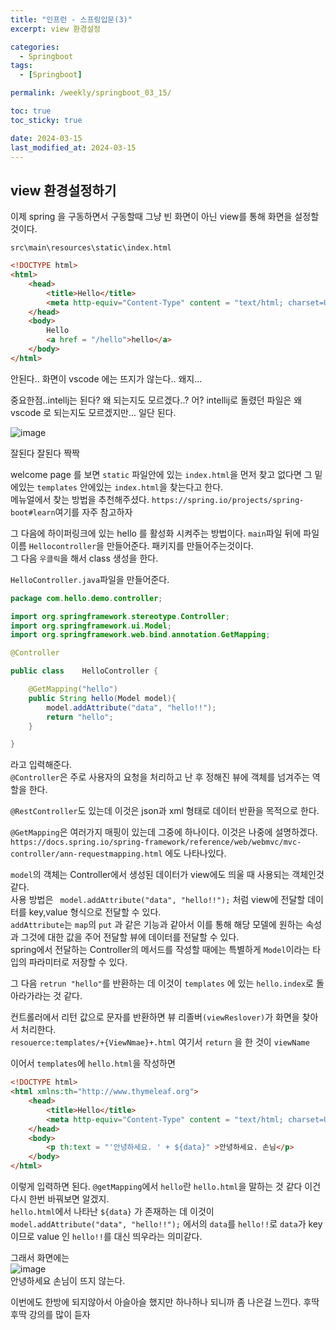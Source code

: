 ```yaml
---
title: "인프런 - 스프링입문(3)"
excerpt: view 환경설정

categories:
  - Springboot
tags:
  - [Springboot]

permalink: /weekly/springboot_03_15/

toc: true
toc_sticky: true 

date: 2024-03-15
last_modified_at: 2024-03-15
---
```


## view 환경설정하기

이제 spring 을 구동하면서 구동할때 그냥 빈 화면이 아닌 view를 통해 화면을 설정할것이다.

`src\main\resources\static\index.html`
```html
<!DOCTYPE html>
<html>
    <head>
        <title>Hello</title>
        <meta http-equiv="Content-Type" content = "text/html; charset=UTF-8">
    </head>
    <body>
        Hello
        <a href = "/hello">hello</a>
    </body>
</html>
```
안된다.. 화면이 vscode 에는 뜨지가 않는다.. 왜지... 

중요한점..intellj는 된다? 왜 되는지도 모르겠다..?
어? intellij로 돌렸던 파일은 왜 vscode 로 되는지도 모르겠지만... 일단 된다.

![image](https://github.com/garusitell/utterances/assets/45359953/6b6f303a-60b7-42eb-8ad4-d05a11772727)

잘된다 잘된다 짝짝

welcome page 를 보면 `static` 파일안에 있는 `index.html`을 먼저 찾고 없다면 그 밑에있는 `templates` 안에있는 `index.html`을 찾는다고 한다.  
메뉴얼에서 찾는 방법을 추천해주셨다.
`https://spring.io/projects/spring-boot#learn`여기를 자주 참고하자

그 다음에 하이퍼링크에 있는 hello 를 활성화 시켜주는 방법이다.
`main`파일 뒤에 파일이름 `Hellocontroller`을 만들어준다. 패키지를 만들어주는것이다.  
그 다음 `우클릭`을 해서 class 생성을 한다.

`HelloController.java`파일을 만들어준다.
``` java
package com.hello.demo.controller;

import org.springframework.stereotype.Controller;
import org.springframework.ui.Model;
import org.springframework.web.bind.annotation.GetMapping;

@Controller

public class    HelloController {

    @GetMapping("hello")
    public String hello(Model model){
        model.addAttribute("data", "hello!!");
        return "hello";
    }

}

```
라고 입력해준다.  
`@Controller`은 주로 사용자의 요청을 처리하고 난 후 정해진 뷰에 객체를 넘겨주는 역할을 한다.  

`@RestController`도 있는데 이것은 json과 xml 형태로 데이터 반환을 목적으로 한다.

`@GetMapping`은 여러가지 매핑이 있는데 그중에 하나이다. 이것은 나중에 설명하겠다. `https://docs.spring.io/spring-framework/reference/web/webmvc/mvc-controller/ann-requestmapping.html` 에도 나타나있다.

`model`의 객체는 Controller에서 생성된 데이터가 view에도 띄울 때 사용되는 객체인것 같다.  
사용 방법은 ` model.addAttribute("data", "hello!!");` 처럼 view에 전달할 데이터를 key,value 형식으로 전달할 수 있다.  
`addAttribute`는 `map`의 `put` 과 같은 기능과 같아서 이를 통해 해당 모델에 원하는 속성과 그것에 대한 값을 주어 전달할 뷰에 데이터를 전달할 수 있다.  
spring에서 전달하는 Controller의 메서드를 작성할 때에는 특별하게 `Model`이라는 타입의 파라미터로 저장할 수 있다.  

그 다음 `retrun "hello"`를 반환하는 데 이것이 `templates` 에 있는 `hello.index`로 돌아라가라는 것 같다.

컨트롤러에서 리턴 값으로 문자를 반환하면 뷰 리졸버`(viewReslover)`가 화면을 찾아서 처리한다.  
`resouerce:templates/+{ViewNmae}+.html` 여기서 `return` 을 한 것이 `viewName`

이어서 `templates`에 `hello.html`을 작성하면
``` html
<!DOCTYPE html>
<html xmlns:th="http://www.thymeleaf.org">
    <head>
        <title>Hello</title>
        <meta http-equiv="Content-Type" content = "text/html; charset=UTF-8">
    </head>
    <body>
        <p th:text = "'안녕하세요. ' + ${data}" >안녕하세요. 손님</p>
    </body>
</html>
```
이렇게 입력하면 된다. `@getMapping`에서 `hello`란 `hello.html`을 말하는 것 같다 이건 다시 한번 바꿔보면 알겠지.  
`hello.html`에서 나타난 `${data}` 가 존재하는 데 이것이 `model.addAttribute("data", "hello!!");` 에서의 `data`를 `hello!!`로 `data`가 key 이므로 value 인 `hello!!`를 대신 띄우라는 의미같다.    

그래서 화면에는  
![image](https://github.com/garusitell/utterances/assets/45359953/f00a91c9-6d43-4525-aee2-97cecbb0e51d)  
안녕하세요 손님이 뜨지 않는다.

이번에도 한방에 되지않아서 아슬아슬 했지만 하나하나 되니까 좀 나은걸 느낀다. 
후딱후딱 강의를 많이 듣자
